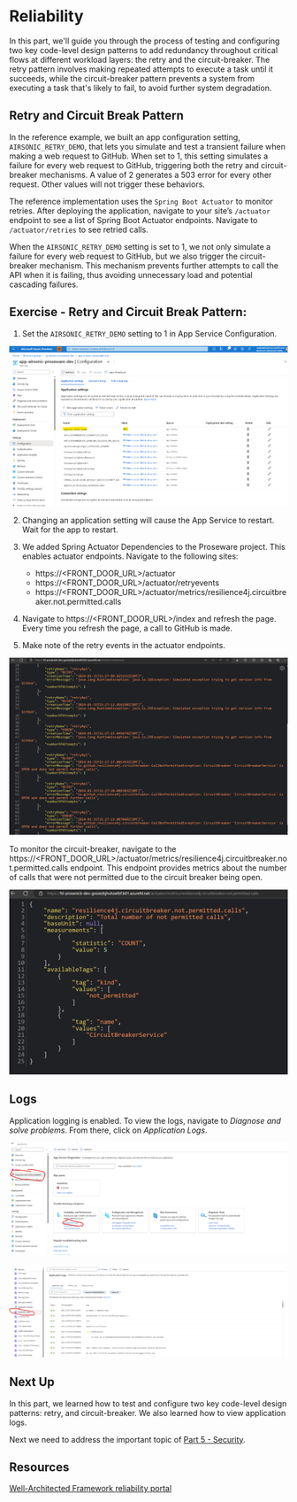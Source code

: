 # Reliability

In this part, we'll guide you through the process of testing and configuring two key code-level design patterns to add redundancy throughout critical flows at different workload layers: the retry and the circuit-breaker. The retry pattern involves making repeated attempts to execute a task until it succeeds, while the circuit-breaker pattern prevents a system from executing a task that's likely to fail, to avoid further system degradation.

## Retry and Circuit Break Pattern

In the reference example, we built an app configuration setting, `AIRSONIC_RETRY_DEMO`, that lets you simulate and test a transient failure when making a web request to GitHub. When set to 1, this setting simulates a failure for every web request to GitHub, triggering both the retry and circuit-breaker mechanisms. A value of 2 generates a 503 error for every other request. Other values will not trigger these behaviors.

The reference implementation uses the `Spring Boot Actuator` to monitor retries. After deploying the application, navigate to your site’s `/actuator` endpoint to see a list of Spring Boot Actuator endpoints. Navigate to `/actuator/retries` to see retried calls.

When the `AIRSONIC_RETRY_DEMO` setting is set to 1, we not only simulate a failure for every web request to GitHub, but we also trigger the circuit-breaker mechanism. This mechanism prevents further attempts to call the API when it is failing, thus avoiding unnecessary load and potential cascading failures.

## Exercise - Retry and Circuit Break Pattern:

1. Set the `AIRSONIC_RETRY_DEMO` setting to 1 in App Service Configuration.

![airsonic-retry-demo](images/airsonic-retry-demo.png)

2. Changing an application setting will cause the App Service to restart. Wait for the app to restart.

3. We added Spring Actuator Dependencies to the Proseware project. This enables actuator endpoints. Navigate to the following sites:
    * https://<FRONT_DOOR_URL>/actuator
    * https://<FRONT_DOOR_URL>/actuator/retryevents
    * https://<FRONT_DOOR_URL>/actuator/metrics/resilience4j.circuitbreaker.not.permitted.calls

4. Navigate to https://<FRONT_DOOR_URL>/index and refresh the page. Every time you refresh the page, a call to GitHub is made.
5. Make note of the retry events in the actuator endpoints.

![proseware-retries](images/proseware-retries.png)

To monitor the circuit-breaker, navigate to the https://<FRONT_DOOR_URL>/actuator/metrics/resilience4j.circuitbreaker.not.permitted.calls endpoint. This endpoint provides metrics about the number of calls that were not permitted due to the circuit breaker being open.

![proseware-circuit-breaker](images/proseware-circuit-breaker.png)

## Logs

Application logging is enabled. To view the logs, navigate to *Diagnose and solve problems*. From there, click on *Application Logs*.

![Diagnose and solve problems](images/appservice-diagnose-and-solve-problems.png)

![Application Logs](images/appservice-diagnose-and-solve-problems-application-logs.png)

## Next Up

In this part, we learned how to test and configure two key code-level design patterns: retry, and circuit-breaker. We also learned how to view application logs.

Next we need to address the important topic of [Part 5 - Security](../Part5-Security/README.md).

## Resources
[Well-Architected Framework reliability portal](https://learn.microsoft.com/azure/well-architected/reliability)

